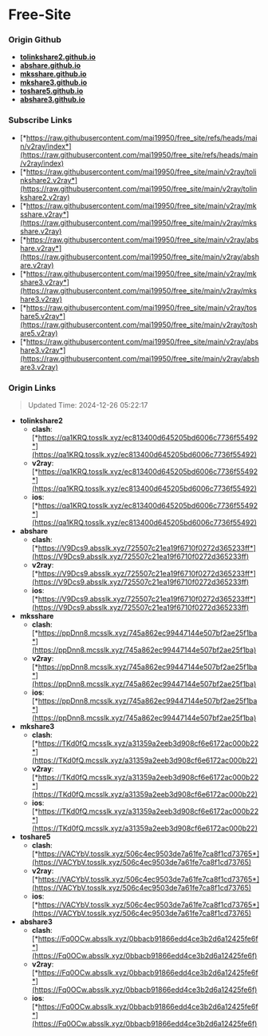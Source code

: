 # Free-Site

### Origin Github

- [**tolinkshare2.github.io**](https://github.com/tolinkshare2/tolinkshare2.github.io)
- [**abshare.github.io**](https://github.com/abshare/abshare.github.io)
- [**mksshare.github.io**](https://github.com/mksshare/mksshare.github.io)
- [**mkshare3.github.io**](https://github.com/mkshare3/mkshare3.github.io)
- [**toshare5.github.io**](https://github.com/toshare5/toshare5.github.io)
- [**abshare3.github.io**](https://github.com/abshare3/abshare3.github.io)

### Subscribe Links

- [*https://raw.githubusercontent.com/mai19950/free_site/refs/heads/main/v2ray/index*](https://raw.githubusercontent.com/mai19950/free_site/refs/heads/main/v2ray/index)
- [*https://raw.githubusercontent.com/mai19950/free_site/main/v2ray/tolinkshare2.v2ray*](https://raw.githubusercontent.com/mai19950/free_site/main/v2ray/tolinkshare2.v2ray)
- [*https://raw.githubusercontent.com/mai19950/free_site/main/v2ray/mksshare.v2ray*](https://raw.githubusercontent.com/mai19950/free_site/main/v2ray/mksshare.v2ray)
- [*https://raw.githubusercontent.com/mai19950/free_site/main/v2ray/abshare.v2ray*](https://raw.githubusercontent.com/mai19950/free_site/main/v2ray/abshare.v2ray)
- [*https://raw.githubusercontent.com/mai19950/free_site/main/v2ray/mkshare3.v2ray*](https://raw.githubusercontent.com/mai19950/free_site/main/v2ray/mkshare3.v2ray)
- [*https://raw.githubusercontent.com/mai19950/free_site/main/v2ray/toshare5.v2ray*](https://raw.githubusercontent.com/mai19950/free_site/main/v2ray/toshare5.v2ray)
- [*https://raw.githubusercontent.com/mai19950/free_site/main/v2ray/abshare3.v2ray*](https://raw.githubusercontent.com/mai19950/free_site/main/v2ray/abshare3.v2ray)

### Origin Links

> Updated Time: 2024-12-26 05:22:17

- **tolinkshare2**
  - **clash**: [*https://qa1KRQ.tosslk.xyz/ec813400d645205bd6006c7736f55492*](https://qa1KRQ.tosslk.xyz/ec813400d645205bd6006c7736f55492)
  - **v2ray**: [*https://qa1KRQ.tosslk.xyz/ec813400d645205bd6006c7736f55492*](https://qa1KRQ.tosslk.xyz/ec813400d645205bd6006c7736f55492)
  - **ios**: [*https://qa1KRQ.tosslk.xyz/ec813400d645205bd6006c7736f55492*](https://qa1KRQ.tosslk.xyz/ec813400d645205bd6006c7736f55492)
- **abshare**
  - **clash**: [*https://V9Dcs9.absslk.xyz/725507c21ea19f6710f0272d365233ff*](https://V9Dcs9.absslk.xyz/725507c21ea19f6710f0272d365233ff)
  - **v2ray**: [*https://V9Dcs9.absslk.xyz/725507c21ea19f6710f0272d365233ff*](https://V9Dcs9.absslk.xyz/725507c21ea19f6710f0272d365233ff)
  - **ios**: [*https://V9Dcs9.absslk.xyz/725507c21ea19f6710f0272d365233ff*](https://V9Dcs9.absslk.xyz/725507c21ea19f6710f0272d365233ff)
- **mksshare**
  - **clash**: [*https://ppDnn8.mcsslk.xyz/745a862ec99447144e507bf2ae25f1ba*](https://ppDnn8.mcsslk.xyz/745a862ec99447144e507bf2ae25f1ba)
  - **v2ray**: [*https://ppDnn8.mcsslk.xyz/745a862ec99447144e507bf2ae25f1ba*](https://ppDnn8.mcsslk.xyz/745a862ec99447144e507bf2ae25f1ba)
  - **ios**: [*https://ppDnn8.mcsslk.xyz/745a862ec99447144e507bf2ae25f1ba*](https://ppDnn8.mcsslk.xyz/745a862ec99447144e507bf2ae25f1ba)
- **mkshare3**
  - **clash**: [*https://TKd0fQ.mcsslk.xyz/a31359a2eeb3d908cf6e6172ac000b22*](https://TKd0fQ.mcsslk.xyz/a31359a2eeb3d908cf6e6172ac000b22)
  - **v2ray**: [*https://TKd0fQ.mcsslk.xyz/a31359a2eeb3d908cf6e6172ac000b22*](https://TKd0fQ.mcsslk.xyz/a31359a2eeb3d908cf6e6172ac000b22)
  - **ios**: [*https://TKd0fQ.mcsslk.xyz/a31359a2eeb3d908cf6e6172ac000b22*](https://TKd0fQ.mcsslk.xyz/a31359a2eeb3d908cf6e6172ac000b22)
- **toshare5**
  - **clash**: [*https://VACYbV.tosslk.xyz/506c4ec9503de7a61fe7ca8f1cd73765*](https://VACYbV.tosslk.xyz/506c4ec9503de7a61fe7ca8f1cd73765)
  - **v2ray**: [*https://VACYbV.tosslk.xyz/506c4ec9503de7a61fe7ca8f1cd73765*](https://VACYbV.tosslk.xyz/506c4ec9503de7a61fe7ca8f1cd73765)
  - **ios**: [*https://VACYbV.tosslk.xyz/506c4ec9503de7a61fe7ca8f1cd73765*](https://VACYbV.tosslk.xyz/506c4ec9503de7a61fe7ca8f1cd73765)
- **abshare3**
  - **clash**: [*https://Fq0OCw.absslk.xyz/0bbacb91866edd4ce3b2d6a12425fe6f*](https://Fq0OCw.absslk.xyz/0bbacb91866edd4ce3b2d6a12425fe6f)
  - **v2ray**: [*https://Fq0OCw.absslk.xyz/0bbacb91866edd4ce3b2d6a12425fe6f*](https://Fq0OCw.absslk.xyz/0bbacb91866edd4ce3b2d6a12425fe6f)
  - **ios**: [*https://Fq0OCw.absslk.xyz/0bbacb91866edd4ce3b2d6a12425fe6f*](https://Fq0OCw.absslk.xyz/0bbacb91866edd4ce3b2d6a12425fe6f)
